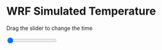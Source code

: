 <h1>WRF Simulated Temperature</h1>
<p>Drag the slider to change the time</p>

<div class="slidecontainer">
<input oninput='setImage(this)' class="slider" type="range" min="0" max="49" value="0" step="1" />
<img id='img'/>
</div>

<script>
var img = document.getElementById('img');
var img_array = ['/assets/images/wrf/t_wrfout_d01_2020-02-11_12:00:00.png',
'/assets/images/wrf/t_wrfout_d01_2020-02-11_13:00:00.png',
'/assets/images/wrf/t_wrfout_d01_2020-02-11_14:00:00.png',
'/assets/images/wrf/t_wrfout_d01_2020-02-11_15:00:00.png',
'/assets/images/wrf/t_wrfout_d01_2020-02-11_16:00:00.png',
'/assets/images/wrf/t_wrfout_d01_2020-02-11_17:00:00.png',
'/assets/images/wrf/t_wrfout_d01_2020-02-11_18:00:00.png',
'/assets/images/wrf/t_wrfout_d01_2020-02-11_19:00:00.png',
'/assets/images/wrf/t_wrfout_d01_2020-02-11_20:00:00.png',
'/assets/images/wrf/t_wrfout_d01_2020-02-11_21:00:00.png',
'/assets/images/wrf/t_wrfout_d01_2020-02-11_22:00:00.png',
'/assets/images/wrf/t_wrfout_d01_2020-02-11_23:00:00.png',
'/assets/images/wrf/t_wrfout_d01_2020-02-12_00:00:00.png',
'/assets/images/wrf/t_wrfout_d01_2020-02-12_01:00:00.png',
'/assets/images/wrf/t_wrfout_d01_2020-02-12_02:00:00.png',
'/assets/images/wrf/t_wrfout_d01_2020-02-12_03:00:00.png',
'/assets/images/wrf/t_wrfout_d01_2020-02-12_04:00:00.png',
'/assets/images/wrf/t_wrfout_d01_2020-02-12_05:00:00.png',
'/assets/images/wrf/t_wrfout_d01_2020-02-12_06:00:00.png',
'/assets/images/wrf/t_wrfout_d01_2020-02-12_07:00:00.png',
'/assets/images/wrf/t_wrfout_d01_2020-02-12_08:00:00.png',
'/assets/images/wrf/t_wrfout_d01_2020-02-12_09:00:00.png',
'/assets/images/wrf/t_wrfout_d01_2020-02-12_10:00:00.png',
'/assets/images/wrf/t_wrfout_d01_2020-02-12_11:00:00.png',
'/assets/images/wrf/t_wrfout_d01_2020-02-12_12:00:00.png',
'/assets/images/wrf/t_wrfout_d01_2020-02-12_13:00:00.png',
'/assets/images/wrf/t_wrfout_d01_2020-02-12_14:00:00.png',
'/assets/images/wrf/t_wrfout_d01_2020-02-12_15:00:00.png',
'/assets/images/wrf/t_wrfout_d01_2020-02-12_16:00:00.png',
'/assets/images/wrf/t_wrfout_d01_2020-02-12_17:00:00.png',
'/assets/images/wrf/t_wrfout_d01_2020-02-12_18:00:00.png',
'/assets/images/wrf/t_wrfout_d01_2020-02-12_19:00:00.png',
'/assets/images/wrf/t_wrfout_d01_2020-02-12_20:00:00.png',
'/assets/images/wrf/t_wrfout_d01_2020-02-12_21:00:00.png',
'/assets/images/wrf/t_wrfout_d01_2020-02-12_22:00:00.png',
'/assets/images/wrf/t_wrfout_d01_2020-02-12_23:00:00.png',
'/assets/images/wrf/t_wrfout_d01_2020-02-13_00:00:00.png',
'/assets/images/wrf/t_wrfout_d01_2020-02-13_01:00:00.png',
'/assets/images/wrf/t_wrfout_d01_2020-02-13_02:00:00.png',
'/assets/images/wrf/t_wrfout_d01_2020-02-13_03:00:00.png',
'/assets/images/wrf/t_wrfout_d01_2020-02-13_04:00:00.png',
'/assets/images/wrf/t_wrfout_d01_2020-02-13_05:00:00.png',
'/assets/images/wrf/t_wrfout_d01_2020-02-13_06:00:00.png',
'/assets/images/wrf/t_wrfout_d01_2020-02-13_07:00:00.png',
'/assets/images/wrf/t_wrfout_d01_2020-02-13_08:00:00.png',
'/assets/images/wrf/t_wrfout_d01_2020-02-13_09:00:00.png',
'/assets/images/wrf/t_wrfout_d01_2020-02-13_10:00:00.png',
'/assets/images/wrf/t_wrfout_d01_2020-02-13_11:00:00.png',
'/assets/images/wrf/t_wrfout_d01_2020-02-13_12:00:00.png',];
function setImage(obj)
{
        var value = obj.value;
        img.src = img_array[value];

}
</script>
